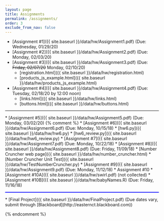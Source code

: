 ```yaml
---
layout: page
title: Assignments 
permalink: /assignments/
order: 3
exclude_from_nav: false 
---
```

  
* [Assignment #1]({{ site.baseurl }}/data/hw/Assignment1.pdf) (Due: Wednesday, 01/29/20)
* [Assignment #2]({{ site.baseurl }}/data/hw/Assignment2.pdf) (Due: Monday, 02/03/20)
* [Assignment #3]({{ site.baseurl }}/data/hw/Assignment3.pdf) (Due: <strike>Friday, 02/07/20</strike> Monday, 02/10/20)
    * [registration.html]({{ site.baseurl }}/data/hw/registration.html) 
    * [products_js_example.html]({{ site.baseurl }}/data/hw/products_js_example.html) 
* [Assignment #4]({{ site.baseurl }}/data/hw/Assignment4.pdf) (Due: Tuesday, 02/18/20 by 12:00 noon)
    * [links.html]({{ site.baseurl }}/data/hw/links.html) 
    * [buttons.html]({{ site.baseurl }}/data/hw/buttons.html) 
<hr style = 'background-color:black; height:1px;'>
* [Assignment #5]({{ site.baseurl }}/data/hw/Assignment5.pdf) (Due: Monday, 03/02/20)
{% comment %}
* [Assignment #6]({{ site.baseurl }}/data/hw/Assignment6.pdf) (Due: Monday, 10/15/18)
    * [hw6.py]({{ site.baseurl }}/data/hw/hw6.py) 
    * [hw6_review.py]({{ site.baseurl }}/data/hw/hw6_review.py) 
* [Assignment #7]({{ site.baseurl }}/data/hw/Assignment7.pdf) (Due: Monday, 10/22/18)
* [Assignment #8]({{ site.baseurl }}/data/hw/Assignment8.pdf) (Due: Friday, 11/09/18)
    * [Number Cruncher web page]({{ site.baseurl }}/data/hw/number_cruncher.html)
    * [Number Cruncher Unit Test]({{ site.baseurl }}/data/hw/TestNumberCruncher.py) 
* [Assignment #9]({{ site.baseurl }}/data/hw/Assignment9.pdf) (Due: Monday, 11/12/18)
* Assignment #10
    * [Assignment #10A]({{ site.baseurl }}/data/hw/swirl.pdf) (not collected)
    * [Assignment #10B]({{ site.baseurl }}/data/hw/babyNames.R) (Due: Friday, 11/16/18)

<hr style = "height:2px; background-color:blue">
* [Final Project]({{ site.baseurl }}/data/hw/FinalProject.pdf) (Due dates vary, submit through [Blackboard](http://easternct.blackboard.com))

{% endcomment %}
